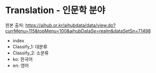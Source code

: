 # Translation - 인문학 분야
원본 출처: https://aihub.or.kr/aihubdata/data/view.do?currMenu=115&topMenu=100&aihubDataSe=realm&dataSetSn=71498
* index
* Classify_1: 대분류
* Classify_2: 소분류
* ko: 한국어
* en: 영어
